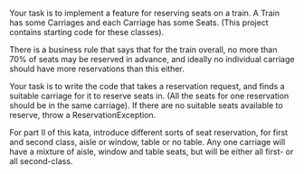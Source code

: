 
Your task is to implement a feature for reserving seats on a train. A Train has some Carriages and each Carriage has some Seats. (This project contains starting code for these classes).

There is a business rule that says that for the train overall, no more than 70% of seats may be reserved in advance, and ideally no individual carriage should have more reservations than this either.

Your task is to write the code that takes a reservation request, and finds a suitable carriage for it to reserve seats in. (All the seats for one reservation should be in the same carriage). If there are no suitable seats available to reserve, throw a ReservationException. 

For part II of this kata, introduce different sorts of seat reservation, for first and second class, aisle or window, table or no table. Any one carriage will have a mixture of aisle, window and table seats, but will be either all first- or all second-class.